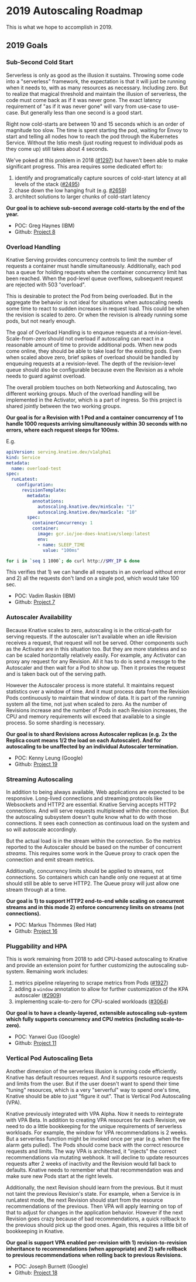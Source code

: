 # 2019 Autoscaling Roadmap

This is what we hope to accomplish in 2019.

## 2019 Goals

### Sub-Second Cold Start

Serverless is only as good as the illusion it sustains. Throwing some code into a "serverless" framework, the expectation is that it will just be running when it needs to, with as many resources as necessary. Including zero. But to realize that magical threshold and maintain the illusion of serverless, the code must come back as if it was never gone. The exact latency requirement of "as if it was never gone" will vary from use-case to use-case. But generally less than one second is a good start.

Right now cold-starts are between 10 and 15 seconds which is an order of magnitude too slow. The time is spent starting the pod, waiting for Envoy to start and telling all nodes how to reach the pod through the Kubernetes Service. Without the Istio mesh (just routing request to individual pods as they come up) still takes about 4 seconds.

We've poked at this problem in 2018 ([#1297](https://github.com/knative/serving/issues/1297)) but haven't been able to make significant progress. This area requires some dedicated effort to:

1. identify and programatically capture sources of cold-start latency at all levels of the stack ([#2495](https://github.com/knative/serving/issues/2495))
2. chase down the low hanging fruit (e.g. [#2659](https://github.com/knative/serving/issues/2659))
3. architect solutions to larger chunks of cold-start latency

**Our goal is to achieve sub-second average cold-starts by the end of the year.**

* POC: Greg Haynes (IBM)
* Github: [Project 8](https://github.com/knative/serving/projects/8)

### Overload Handling

Knative Serving provides concurrency controls to limit the number of requests a container must handle simultaneously. Additionally, each pod has a queue for holding requests when the container concurrency limit has been reached. When the pod-level queue overflows, subsequent request are rejected with 503 "overload".

This is desirable to protect the Pod from being overloaded. But in the aggregate the behavior is not ideal for situations when autoscaling needs some time to react to sudden increases in request load.  This could be when the revision is scaled to zero.  Or when the revision is already running some pods, but not nearly enough.

The goal of Overload Handling is to enqueue requests at a revision-level. Scale-from-zero should not overload if autoscaling can react in a reasonable amount of time to provide additional pods. When new pods come online, they should be able to take load for the existing pods. Even when scaled above zero, brief spikes of overload should be handled by enqueuing requests at a revision-level. The depth of the revision-level queue should also be configurable because even the Revision as a whole needs to guard against overload.

The overall problem touches on both Networking and Autoscaling, two different working groups. Much of the overload handling will be implemented in the Activator, which is a part of ingress. So this project is shared jointly between the two working groups.

**Our goal is for a Revision with 1 Pod and a container concurrency of 1 to handle 1000 requests arriving simultaneously within 30 seconds with no errors, where each request sleeps for 100ms.**

E.g.
```yaml
apiVersion: serving.knative.dev/v1alpha1
kind: Service
metadata:
  name: overload-test
spec:
  runLatest:
    configuration:
      revisionTemplate:
        metadata:
          annotations:
            autoscaling.knative.dev/minScale: "1"
            autoscaling.knative.dev/maxScale: "10"
        spec:
          containerConcurrency: 1
          container:
            image: gcr.io/joe-does-knative/sleep:latest
            env:
            - name: SLEEP_TIME
              value: "100ms"
```
```bash
for i in `seq 1 1000`; do curl http://$MY_IP & done
```

This verifies that 1) we can handle all requests in an overload without error and 2) all the requests don't land on a single pod, which would take 100 sec.

* POC: Vadim Raskin (IBM)
* Github: [Project 7](https://github.com/knative/serving/projects/7)

### Autoscaler Availability

Because Knative scales to zero, autoscaling is in the critical-path for serving requests. If the autoscaler isn't available when an idle Revision receives a request, that request will not be served. Other components such as the Activator are in this situation too. But they are more stateless and so can be scaled horizontally relatively easily. For example, any Activator can proxy any request for any Revision. All it has to do is send a messge to the Autoscaler and then wait for a Pod to show up. Then it proxies the request and is taken back out of the serving path.

However the Autoscaler process is more stateful. It maintains request statistics over a window of time. And it must process data from the Revision Pods continuously to maintain that window of data. It is part of the running system all the time, not just when scaled to zero. As the number of Revisions increase and the number of Pods in each Revision increases, the CPU and memory requirements will exceed that available to a single process. So some sharding is necessary.

**Our goal is to shard Revisions across Autoscaler replicas (e.g. 2x the Replica count means 1/2 the load on each Autoscaler). And for autoscaling to be unaffected by an individual Autoscaler termination.**

* POC: Kenny Leung (Google)
* Github: [Project 19](https://github.com/knative/serving/projects/19)

### Streaming Autoscaling

In addition to being always available, Web applications are expected to be responsive. Long-lived connections and streaming protocols like Websockets and HTTP2 are essential. Knative Serving accepts HTTP2 connections. And will serve requests multiplexed within the connection. But the autoscaling subsystem doesn't quite know what to do with those connections. It sees each connection as continuous load on the system and so will autoscale accordingly.

But the actual load is in the stream within the connection. So the metrics reported to the Autoscaler should be based on the number of concurrent *streams*. This requires some work in the Queue proxy to crack open the connection and emit stream metrics.

Additionally, concurrency limits should be applied to streams, not connections. So containers which can handle only one request at at time should still be able to serve HTTP2. The Queue proxy will just allow one stream through at a time.

**Our goal is 1) to support HTTP2 end-to-end while scaling on concurrent streams and in this mode 2) enforce concurrency limits on streams (not connections).**

* POC: Markus Thömmes (Red Hat)
* Github: [Project 16](https://github.com/knative/serving/projects/16)

### Pluggability and HPA

This is work remaining from 2018 to add CPU-based autoscaling to Knative and provide an extension point for further customizing the autoscaling sub-system. Remaining work includes:

1. metrics pipeline relayering to scrape metrics from Pods ([#1927](https://github.com/knative/serving/issues/1927))
2. adding a `window` annotation to allow for further customization of the KPA autoscaler ([#2909](https://github.com/knative/serving/issues/2909))
3. implementing scale-to-zero for CPU-scaled workloads ([#3064](https://github.com/knative/serving/issues/3064))

**Our goal is to have a cleanly-layered, extensible autoscaling sub-system which fully supports concurrency and CPU metrics (including scale-to-zero).**

* POC: Yanwei Guo (Google)
* Github: [Project 11](https://github.com/knative/serving/projects/11)

### Vertical Pod Autoscaling Beta

Another dimension of the serverless illusion is running code efficiently. Knative has default resources request. And it supports resource requests and limits from the user. But if the user doesn't want to spend their time "tuning" resources, which is a very "serverful" way to spend one's time, Knative should be able to just "figure it out". That is Vertical Pod Autoscaling (VPA).

Knative previously integrated with VPA Alpha. Now it needs to reintegrate with VPA Beta. In addition to creating VPA resources for each Revision, we need to do a little bookkeeping for the unique requirements of serverless workloads. For example, the window for VPA recommendations is 2 weeks. But a serverless function might be invoked once per year (e.g. when the fire alarm gets pulled). The Pods should come back with the correct resource requests and limits. The way VPA is architected, it "injects" the correct recommendations via mutating webhook. It will decline to update resources requests after 2 weeks of inactivity and the Revision would fall back to defaults. Knative needs to remember what that recommendation was and make sure new Pods start at the right levels.

Additionally, the next Revision should learn from the previous. But it must not taint the previous Revision's state. For example, when a Service is in runLatest mode, the next Revision should start from the resource recommendations of the previous. Then VPA will apply learning on top of that to adjust for changes in the application behavior. However if the next Revision goes crazy because of bad recommendations, a quick rollback to the previous should pick up the good ones. Again, this requires a little bit of bookkeeping in Knative.

**Our goal is support VPA enabled per-revision with 1) revision-to-revision inheritance to recommendations (when appropriate) and 2) safe rollback to previous recommendations when rolling back to previous Revisions.**

* POC: Joseph Burnett (Google)
* Github: [Project 18](https://github.com/knative/serving/projects/18)
